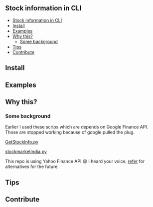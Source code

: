 Stock information in CLI
-------------------------

  * [Stock information in CLI](#stock-information-in-cli)
  * [Install](#install)
  * [Examples](#examples)
  * [Why this?](#why-this)
    * [Some background](#some-background)
  * [Tips](#tips)
  * [Contribute](#contribute)

## Install


## Examples



## Why this?


### Some background

Earlier I used these scrips which are depends on Google Finance API. Those are stopped working because of google pulled the plug.

[GetStockInfo.py](https://gist.github.com/arulrajnet/cb1476234967717a4d6d)

[stockmarketindia.py](https://gist.github.com/arulrajnet/21addbacdbdfd6e190f4)

This repo is using Yahoo Finance API :smiley: I heard your voice, [refer](API.md#alternative) for alternatives for the future.

## Tips


## Contribute
